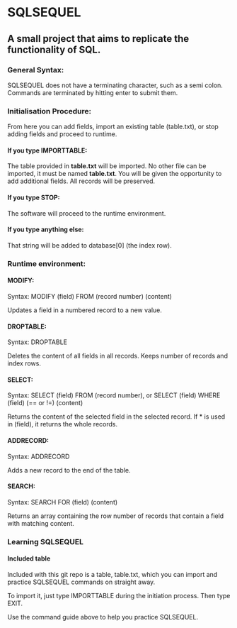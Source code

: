 # SQLSEQUEL

## A small project that aims to replicate the functionality of SQL.

### General Syntax:

SQLSEQUEL does not have a terminating character, such as a semi colon. Commands are terminated by hitting enter to submit them.

### Initialisation Procedure:

From here you can add fields, import an existing table (table.txt), or stop adding fields and proceed to runtime.

#### If you type IMPORTTABLE:

The table provided in **table.txt** will be imported. No other file can be imported, it must be named **table.txt**. You will be given the opportunity to add additional fields. All records will be preserved.

#### If you type STOP:

The software will proceed to the runtime environment.

#### If you type anything else:

That string will be added to database[0] (the index row).

### Runtime environment:

#### MODIFY:

Syntax: MODIFY (field) FROM (record number) (content)

Updates a field in a numbered record to a new value.

#### DROPTABLE:

Syntax: DROPTABLE

Deletes the content of all fields in all records. Keeps number of records and index rows.

#### SELECT:

Syntax: SELECT (field) FROM (record number), or SELECT (field) WHERE (field) (== or !=) (content)

Returns the content of the selected field in the selected record. If * is used in (field), it returns the whole records.

#### ADDRECORD:

Syntax: ADDRECORD

Adds a new record to the end of the table.

#### SEARCH:

Syntax: SEARCH FOR (field) (content)

Returns an array containing the row number of records that contain a field with matching content.

### Learning SQLSEQUEL

#### Included table

Included with this git repo is a table, table.txt, which you can import and practice SQLSEQUEL commands on straight away.

To import it, just type IMPORTTABLE during the initiation process. Then type EXIT.

Use the command guide above to help you practice SQLSEQUEL.